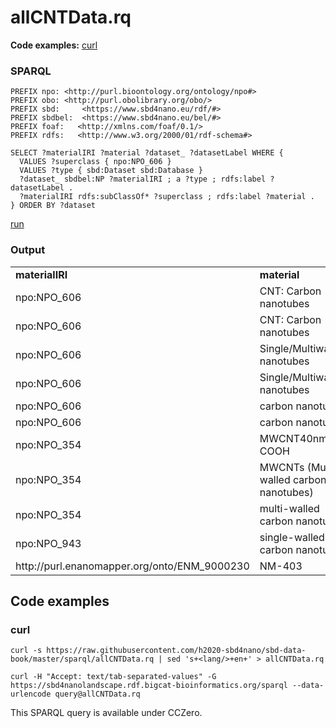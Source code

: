 # allCNTData.rq

**Code examples:** [curl](#curl)

### SPARQL

```sparql
PREFIX npo: <http://purl.bioontology.org/ontology/npo#>
PREFIX obo: <http://purl.obolibrary.org/obo/>
PREFIX sbd:     <https://www.sbd4nano.eu/rdf/#>
PREFIX sbdbel:  <https://www.sbd4nano.eu/bel/#>
PREFIX foaf:   <http://xmlns.com/foaf/0.1/> 
PREFIX rdfs:   <http://www.w3.org/2000/01/rdf-schema#> 

SELECT ?materialIRI ?material ?dataset_ ?datasetLabel WHERE {
  VALUES ?superclass { npo:NPO_606 }
  VALUES ?type { sbd:Dataset sbd:Database }
  ?dataset_ sbdbel:NP ?materialIRI ; a ?type ; rdfs:label ?datasetLabel .
  ?materialIRI rdfs:subClassOf* ?superclass ; rdfs:label ?material .
} ORDER BY ?dataset
```

[run](https://sbd4nanolandscape.rdf.bigcat-bioinformatics.org/?q=PREFIX%20npo%3A%20%3Chttp%3A%2F%2Fpurl.bioontology.org%2Fontology%2Fnpo%23%3E%0APREFIX%20obo%3A%20%3Chttp%3A%2F%2Fpurl.obolibrary.org%2Fobo%2F%3E%0APREFIX%20sbd%3A%20%20%20%20%20%3Chttps%3A%2F%2Fwww.sbd4nano.eu%2Frdf%2F%23%3E%0APREFIX%20sbdbel%3A%20%20%3Chttps%3A%2F%2Fwww.sbd4nano.eu%2Fbel%2F%23%3E%0APREFIX%20foaf%3A%20%20%20%3Chttp%3A%2F%2Fxmlns.com%2Ffoaf%2F0.1%2F%3E%20%0APREFIX%20rdfs%3A%20%20%20%3Chttp%3A%2F%2Fwww.w3.org%2F2000%2F01%2Frdf-schema%23%3E%20%0A%0ASELECT%20%3FmaterialIRI%20%3Fmaterial%20%3Fdataset_%20%3FdatasetLabel%20WHERE%20%7B%0A%20%20VALUES%20%3Fsuperclass%20%7B%20npo%3ANPO_606%20%7D%0A%20%20VALUES%20%3Ftype%20%7B%20sbd%3ADataset%20sbd%3ADatabase%20%7D%0A%20%20%3Fdataset_%20sbdbel%3ANP%20%3FmaterialIRI%20%3B%20a%20%3Ftype%20%3B%20rdfs%3Alabel%20%3FdatasetLabel%20.%0A%20%20%3FmaterialIRI%20rdfs%3AsubClassOf*%20%3Fsuperclass%20%3B%20rdfs%3Alabel%20%3Fmaterial%20.%0A%7D%20ORDER%20BY%20%3Fdataset%0A)


### Output

<table>
  <tr>
    <td><b>materialIRI</b></td>
    <td><b>material</b></td>
    <td><b>dataset_</b></td>
  </tr>
  <tr>
    <td>npo:NPO_606</td>
    <td>CNT: Carbon nanotubes</td>
    <td>https://identifiers.org/geo:GSE156660</td>
  </tr>
  <tr>
    <td>npo:NPO_606</td>
    <td>CNT: Carbon nanotubes</td>
    <td>https://identifiers.org/geo:GSE156666</td>
  </tr>
  <tr>
    <td>npo:NPO_606</td>
    <td>Single/Multiwalled nanotubes</td>
    <td>https://identifiers.org/geo:GSE156660</td>
  </tr>
  <tr>
    <td>npo:NPO_606</td>
    <td>Single/Multiwalled nanotubes</td>
    <td>https://identifiers.org/geo:GSE156666</td>
  </tr>
  <tr>
    <td>npo:NPO_606</td>
    <td>carbon nanotube</td>
    <td>https://identifiers.org/geo:GSE156660</td>
  </tr>
  <tr>
    <td>npo:NPO_606</td>
    <td>carbon nanotube</td>
    <td>https://identifiers.org/geo:GSE156666</td>
  </tr>
  <tr>
    <td>npo:NPO_354</td>
    <td>MWCNT40nm-COOH</td>
    <td>https://identifiers.org/geo:GSE156571</td>
  </tr>
  <tr>
    <td>npo:NPO_354</td>
    <td>MWCNTs (Multi-walled carbon nanotubes)</td>
    <td>https://identifiers.org/geo:GSE156571</td>
  </tr>
  <tr>
    <td>npo:NPO_354</td>
    <td>multi-walled carbon nanotube</td>
    <td>https://identifiers.org/geo:GSE156571</td>
  </tr>
  <tr>
    <td>npo:NPO_943</td>
    <td>single-walled carbon nanotube</td>
    <td>https://identifiers.org/geo:GSE156691</td>
  </tr>
  <tr>
    <td>http://purl.enanomapper.org/onto/ENM_9000230</td>
    <td>NM-403</td>
    <td>https://identifiers.org/geo:GSE156511</td>
  </tr>
</table>

## Code examples

### curl

```shell
curl -s https://raw.githubusercontent.com/h2020-sbd4nano/sbd-data-book/master/sparql/allCNTData.rq | sed 's+<lang/>+en+' > allCNTData.rq

curl -H "Accept: text/tab-separated-values" -G https://sbd4nanolandscape.rdf.bigcat-bioinformatics.org/sparql --data-urlencode query@allCNTData.rq
```

This SPARQL query is available under CCZero.
